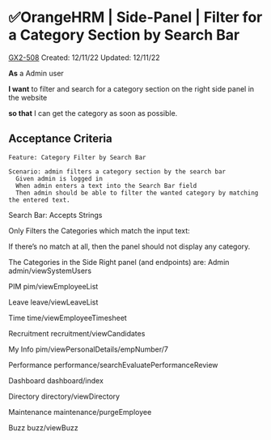 # ✅OrangeHRM | Side-Panel | Filter for a Category Section by Search Bar

[GX2-508](https://upexgalaxy6.atlassian.net/browse/GX2-508) Created: 12/11/22 Updated: 12/11/22

**As** a Admin user

**I want** to filter and search for a category section on the right side panel in the website

**so that** I can get the category as soon as possible.

## Acceptance Criteria
```
Feature: Category Filter by Search Bar

Scenario: admin filters a category section by the search bar
  Given admin is logged in
  When admin enters a text into the Search Bar field
  Then admin should be able to filter the wanted category by matching the entered text.
```

Search Bar:
Accepts Strings

Only Filters the Categories which match the input text:

If there’s no match at all, then the panel should not display any category.

The Categories in the Side Right panel (and endpoints) are:
Admin
admin/viewSystemUsers

PIM
pim/viewEmployeeList

Leave
leave/viewLeaveList

Time
time/viewEmployeeTimesheet

Recruitment
recruitment/viewCandidates

My Info
pim/viewPersonalDetails/empNumber/7

Performance
performance/searchEvaluatePerformanceReview

Dashboard
dashboard/index

Directory
directory/viewDirectory

Maintenance
maintenance/purgeEmployee

Buzz 
buzz/viewBuzz